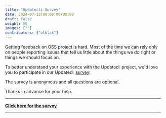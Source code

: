 ```yaml
---
title: "Updatecli Survey"
date: 2024-07-12T00:00:00+00:00
draft: false
weight: 50
images: [""]
contributors: ["olblak"]
---
```


Getting feedback on OSS project is hard. Most of the time we can rely only on people reporting issues that tell us little about the things we do right or things we should focus on.

To better understand your experience with the  Updatecli project, we'd love you to participate in our Updatecli [survey](https://forms.gle/dV6LmSh2XGDF5Zzg7):

The survey is anonymous and all questions are optional.

Thanks in advance for your help.

---

**[Click here for the survey](https://forms.gle/dV6LmSh2XGDF5Zzg7)**

---

